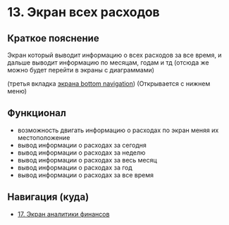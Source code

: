 # 13. Экран всех расходов

## Краткое пояснение

Экран который выводит информацию о всех расходов за все время, и дальше выводит информацию
по месяцам, годам и тд (отсюда же можно будет перейти в экраны с диаграммами)

(третья вкладка [экрана bottom navigation](screen_1_bottom_navigation_container.md)) (Открывается с
нижнем меню)

## Функционал

- возможность двигать информацию о расходах по экран меняя их местоположение
- вывод информации о расходах за сегодня
- вывод информации о расходах за неделю
- вывод информации о расходах за весь месяц
- вывод информации о расходах за год
- вывод информации о расходах за все время

## Навигация (куда)

- [17. Экран аналитики финансов](screen_17_financial%20analytics.md)